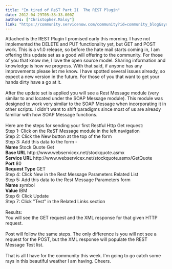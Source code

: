 ```yaml
---
title: "Im tired of ReST Part II  The REST Plugin"
date: 2012-04-29T05:38:33.000Z
authors: ["Christopher.Maloy"]
link: "https://community.servicenow.com/community?id=community_blog&sys_id=27bc6e25dbd0dbc01dcaf3231f9619b9"
---
```

<p>Attached is the REST Plugin I promised early this morning. I have not implemented the DELETE and PUT functionality yet, but GET and POST work. This is a v1.0 release, so before the hate mail starts coming in, I am offering this update set as a good will offering to the community. For those of you that know me, I love the open source model. Sharing information and knowledge is how we progress. With that said, if anyone has any improvements please let me know. I have spotted several issues already, so expect a new version in the future. For those of you that want to get your hands dirty have a go at it.<br /><br />After the update set is applied you will see a Rest Message module (very similar to and located under the SOAP Message module). This module was designed to work very similar to the SOAP Message when incorporating it in other scripts. I didn't want to shift paradigms since most of us are already familiar with how SOAP Message functions. <br /><br />Here are the steps for sending your first Restful Http Get request:<br />Step 1: Click on the ReST Message module in the left navigation<br />Step 2: Click the New button at the top of the form<br />Step 3: Add this data to the form - <br /> <b>Name</b> Stock Quote Get<br /> <b>Base URL</b> http://www.webservicex.net/stockquote.asmx<br /> <b>Service URL</b> http://www.webservicex.net/stockquote.asmx/GetQuote<br /> <b>Port</b> 80<br /> <b>Request Type</b> GET<br />Step 4: Click New in the Rest Message Parameters Related List<br />Step 5: Add this data to the Rest Message Parameters form<br /> <b>Name</b> symbol<br /> <b>Value</b> IBM<br />Step 6: Click Update<br />Step 7: Click "Test" in the Related Links section<br /><br />Results:<br />You will see the GET request and the XML response for that given HTTP request.<br /><br />Post will follow the same steps. The only difference is you will not see a request for the POST, but the XML response will populate the REST Message Test list.<br /><br />That is all I have for the community this week. I'm going to go catch some rays in this beautiful weather I am having. Cheers.</p>